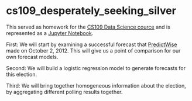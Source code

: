 # cs109_desperately_seeking_silver
This served as homework for the [CS109 Data Science cource](http://cs109.org) and is represented as a [Jupyter Notebook](HW2.ipynb).

First: We will start by examining a successful forecast that [PredictWise](http://www.predictwise.com/results/2012/president) made on October 2, 2012. This will give us a point of comparison for our own forecast models.

Second: We will build a logistic regression model to generate forecasts for this election.

Third: We will bring together homogeneous information about the election, by aggregating different polling results together.

